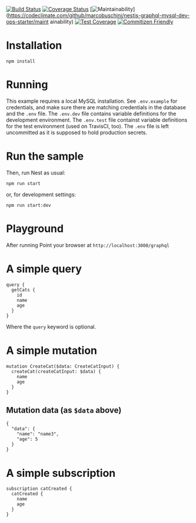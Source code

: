 [![Build Status](https://travis-ci.org/marcobuschini/nestjs-graphql-mysql-dev-ops-starter.svg?branch=master)](https://travis-ci.org/marcobuschini/nestjs-graphql-mysql-dev-ops-starter)
[![Coverage Status](https://coveralls.io/repos/github/marcobuschini/nestjs-graphql-mysql-dev-ops-starter/badge.svg?branch=master)](https://coveralls.io/github/marcobuschini/nestjs-graphql-mysql-dev-ops-starter?branch=master)
[![Maintainability](https://api.codeclimate.com/v1/badges/61f98d04974944651e7e/maintainability)](https://codeclimate.com/github/marcobuschini/nestjs-graphql-mysql-dev-ops-starter/maint ainability)
[![Test Coverage](https://api.codeclimate.com/v1/badges/61f98d04974944651e7e/test_coverage)](https://codeclimate.com/github/marcobuschini/nestjs-graphql-mysql-dev-ops-starter/test_coverage)
[![Commitizen Friendly](https://img.shields.io/badge/commitizen-friendly-brightgreen)](http://commitizen.github.io/cz-cli/)

# Installation

`npm install`

# Running

This example requires a local MySQL installation.
See `.env.example` for credentials, and make sure there are matching credentials in the database and the `.env` file.
The `.env.dev` file contains variable definitions for the development environment.
The `.env.test` file containst variable definitions for the test environment (used on TravisCI, too).
The `.env` file is left uncommitted as it is supposed to hold production secrets.

# Run the sample

Then, run Nest as usual:

`npm run start`

or, for development settings:

`npm run start:dev`

# Playground

After running
Point your browser at `http://localhost:3000/graphql`

# A simple query

```
query {
  getCats {
    id
    name
    age
  }
}
```

Where the `query` keyword is optional.

# A simple mutation

```
mutation CreateCat($data: CreateCatInput) {
  createCat(createCatInput: $data) {
    name
    age
  }
}
```

## Mutation data (as `$data` above)

```
{
  "data": {
    "name": "name3",
    "age": 5
  }
}
```

# A simple subscription

```
subscription catCreated {
  catCreated {
    name
    age
  }
}
```
